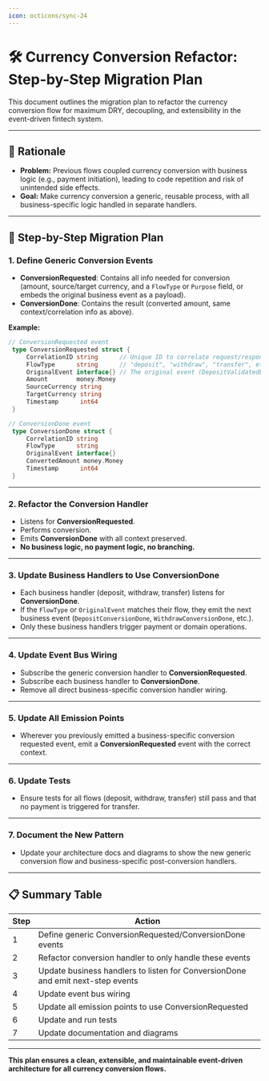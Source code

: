 ```yaml
---
icon: octicons/sync-24
---
```

# 🛠️ Currency Conversion Refactor: Step-by-Step Migration Plan

This document outlines the migration plan to refactor the currency conversion flow for maximum DRY, decoupling, and extensibility in the event-driven fintech system.

---

## 🎯 Rationale

- **Problem:** Previous flows coupled currency conversion with business logic (e.g., payment initiation), leading to code repetition and risk of unintended side effects.
- **Goal:** Make currency conversion a generic, reusable process, with all business-specific logic handled in separate handlers.

---

## 🚦 Step-by-Step Migration Plan

### 1. Define Generic Conversion Events

- **ConversionRequested**: Contains all info needed for conversion (amount, source/target currency, and a `FlowType` or `Purpose` field, or embeds the original business event as a payload).
- **ConversionDone**: Contains the result (converted amount, same context/correlation info as above).

**Example:**

```go
// ConversionRequested event
 type ConversionRequested struct {
     CorrelationID string      // Unique ID to correlate request/response
     FlowType      string      // "deposit", "withdraw", "transfer", etc.
     OriginalEvent interface{} // The original event (DepositValidatedEvent, etc.)
     Amount        money.Money
     SourceCurrency string
     TargetCurrency string
     Timestamp      int64
 }

// ConversionDone event
 type ConversionDone struct {
     CorrelationID string
     FlowType      string
     OriginalEvent interface{}
     ConvertedAmount money.Money
     Timestamp      int64
 }
```

---

### 2. Refactor the Conversion Handler

- Listens for **ConversionRequested**.
- Performs conversion.
- Emits **ConversionDone** with all context preserved.
- **No business logic, no payment logic, no branching.**

---

### 3. Update Business Handlers to Use ConversionDone

- Each business handler (deposit, withdraw, transfer) listens for **ConversionDone**.
- If the `FlowType` or `OriginalEvent` matches their flow, they emit the next business event (`DepositConversionDone`, `WithdrawConversionDone`, etc.).
- Only these business handlers trigger payment or domain operations.

---

### 4. Update Event Bus Wiring

- Subscribe the generic conversion handler to **ConversionRequested**.
- Subscribe each business handler to **ConversionDone**.
- Remove all direct business-specific conversion handler wiring.

---

### 5. Update All Emission Points

- Wherever you previously emitted a business-specific conversion requested event, emit a **ConversionRequested** event with the correct context.

---

### 6. Update Tests

- Ensure tests for all flows (deposit, withdraw, transfer) still pass and that no payment is triggered for transfer.

---

### 7. Document the New Pattern

- Update your architecture docs and diagrams to show the new generic conversion flow and business-specific post-conversion handlers.

---

## 📋 Summary Table

| Step | Action |
|------|--------|
| 1 | Define generic ConversionRequested/ConversionDone events |
| 2 | Refactor conversion handler to only handle these events |
| 3 | Update business handlers to listen for ConversionDone and emit next-step events |
| 4 | Update event bus wiring |
| 5 | Update all emission points to use ConversionRequested |
| 6 | Update and run tests |
| 7 | Update documentation and diagrams |

---

**This plan ensures a clean, extensible, and maintainable event-driven architecture for all currency conversion flows.**
